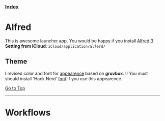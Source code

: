 ### Index

# Alfred
This is awesome launcher app. You would be happy if you install [Alfred 3](https://www.alfredapp.com/).
**Setting from iCloud**: `iCloud/application/alferd/`  

## Theme
I revised color and font for [appearence](./gruvbox_dark.alfredappearance) based on **gruvbox**.
!! You must should install 'Hack Nerd' [font](../../../../#font--color-scheme) if you use this appearence.


[Go to Top](#index)

---

# Workflows